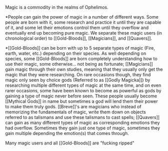 Magic is a commodity in the realms of Ophelimos.

*People can gain the power of magic in a number of different ways. Some people are born with it, some research and practice it until they are capable of it, and some let their emotions control them until they overflow and eventually end up becoming pure magic. We separate these magic users (in chronological order) to [[Gold-Bloods]], [[Magicians]], and [[Quavers]].

*[[Gold-Bloods]] can be born with up to 5 separate types of magic (Fire, earth, water, etc.) depending on their species. As well depending on species, some [[Gold-Bloods]] are born completely understanding how to use their magic, some otherwise... not being as fortunate; [[Magicians]] gain magic through their own studies, meaning that they usually only get the magic that they were researching. On rare occasions though, they find magic only seen by choice gods (Referred to as [[Godly Magicka]]) by researching multiple different types of magic at the same time, and on even rarer occasions, some have been known to become as powerful as gods by gaining a type of magic never before seen. These people usually become [[Mythical Gods]] in name but sometimes a god will lend them their power to make them truly gods. [[Breve]]'s are magicians who instead of memorizing the fundamentals of magic, write them down on objects referred to as talismans and use these talismans to cast spells; [[Quavers]] can gain as many different types of magic as corresponding emotions they had overflow. Sometimes they gain just one type of magic, sometimes they gain multiple depending the emotion(s) that comes through. 

Many magic users and all [[Gold-Bloods]] are "fucking ripped"
